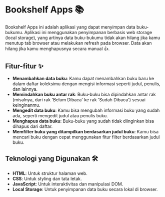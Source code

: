 # Bookshelf Apps 📚

Bookshelf Apps ini adalah aplikasi yang dapat menyimpan data buku-bukumu. Aplikasi ini menggunakan penyimpanan berbasis web storage (local storage), yang artinya data buku-bukumu tidak akan hilang jika kamu menutup tab browser atau melakukan refresh pada browser. Data akan hilang jika kamu menghapusnya secara manual 👍.

## Fitur-fitur ✨

- **Menambahkan data buku**: Kamu dapat menambahkan buku baru ke dalam daftar koleksimu dengan mengisi informasi seperti judul, penulis, dan lainnya.
- **Memindahkan buku antar rak**: Buku-buku bisa dipindahkan antar rak (misalnya, dari rak 'Belum Dibaca' ke rak 'Sudah Dibaca') sesuai keinginanmu.
- **Mengedit data buku**: Kamu bisa mengubah informasi buku yang sudah ada, seperti mengedit judul atau penulis buku.
- **Menghapus data buku**: Buku-buku yang sudah tidak diinginkan bisa dihapus dari daftar.
- **Memfilter buku yang ditampilkan berdasarkan judul buku**: Kamu bisa mencari buku dengan cepat menggunakan fitur filter berdasarkan judul buku.

## Teknologi yang Digunakan 🛠️

- **HTML**: Untuk struktur halaman web.
- **CSS**: Untuk styling dan tata letak.
- **JavaScript**: Untuk interaktivitas dan manipulasi DOM.
- **Local Storage**: Untuk penyimpanan data buku secara lokal di browser.
